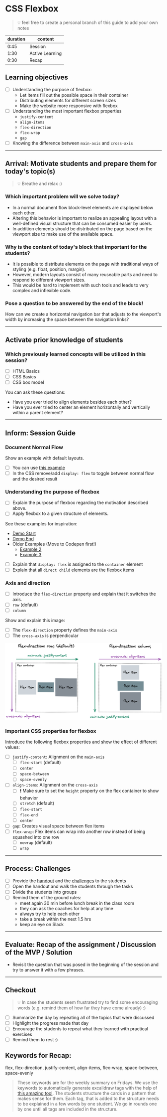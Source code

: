 # CSS Flexbox

> 💡 feel free to create a personal branch of this guide to add your own notes

| duration | content         |
| -------- | --------------- |
| 0:45     | Session         |
| 1:30     | Active Learning |
| 0:30     | Recap           |

## Learning objectives

- [ ] Understanding the purpose of flexbox:
  - Let items fill out the possible space in their container
  - Distributing elements for different screen sizes
  - Make the website more responsive with flexbox
- [ ] Understanding the most important flexbox properties
  - `justify-content`
  - `align-items`
  - `flex-direction`
  - `flex-wrap`
  - `gap`
- [ ] Knowing the difference between `main-axis` and `cross-axis`

---

## Arrival: Motivate students and prepare them for today's topic(s)

> 💡 Breathe and relax :)

### Which important problem will we solve today?

- In a normal document flow block-level elements are displayed below each other.
- Altering this behavior is important to realize an appealing layout with a well-defined visual
  structure that can be consumed easier by users.
- In addition elements should be distributed on the page based on the viewport size to make use of
  the available space.

### Why is the content of today's block that important for the students?

- It is possible to distribute elements on the page with traditional ways of styling (e.g. float,
  position, margin).
- However, modern layouts consist of many reuseable parts and need to respond to different viewport
  sizes.
- This would be hard to implement with such tools and leads to very complex and inflexible code.

### Pose a question to be answered by the end of the block!

How can we create a horizontal navigation bar that adjusts to the viewport's width by increasing the
space between the navigation links?

---

## Activate prior knowledge of students

### Which previously learned concepts will be utilized in this session?

- [ ] HTML Basics
- [ ] CSS Basics
- [ ] CSS box model

You can ask these questions:

- Have you ever tried to align elements besides each other?
- Have you ever tried to center an element horizontally and vertically within a parent element?

---

## Inform: Session Guide

### Document Normal Flow

Show an example with default layouts.

- [ ] You can use [this example](https://codepen.io/neuefische/pen/KKQZRMo?editors=1100)
- [ ] In the CSS remove/add `display: flex` to toggle between normal flow and the desired result

### Understanding the purpose of flexbox

- [ ] Explain the purpose of flexbox regarding the motivation described above.
- [ ] Apply flexbox to a given structure of elements.

See these examples for inspiration:

- [Demo Start](https://codesandbox.io/s/github/neuefische/web-exercises/tree/main/sessions/css-flexbox/demo-start?file=/css/styles.css)
- [Demo End](https://codesandbox.io/s/github/neuefische/web-exercises/tree/main/sessions/css-flexbox/demo-end?file=/css/styles.css)
- Older Examples (Move to Codepen first!)
  - [Example 2](https://codepen.io/neuefische/pen/rNJOBwK)
  - [Example 3](https://codepen.io/neuefische/pen/VwQyxze)
- [ ] Explain that `display: flex` is assigned to the `container` element
- [ ] Explain that all `direct child` elements are the flexbox items

### Axis and direction

- [ ] Introduce the `flex-direction` property and explain that it switches the axis.
- [ ] `row` (default)
- [ ] `column`

Show and explain this image:

- [ ] The `flex-direction` property defines the `main-axis`
- [ ] The `cross-axis` is perpendicular

![flex-direction-row](./assets/flex-direction.png)

### Important CSS properties for flexbox

Introduce the following flexbox properties and show the effect of different values:

- [ ] `justify-content`: Alignment on the `main-axis`
  - [ ] `flex-start` (default)
  - [ ] `center`
  - [ ] `space-between`
  - [ ] `space-evenly`
- [ ] `align-items`: Alignment on the `cross-axis`
  - [ ] ❗️ Make sure to set the `height` property on the flex container to show behavior
  - [ ] `stretch` (default)
  - [ ] `flex-start`
  - [ ] `flex-end`
  - [ ] `center`
- [ ] `gap`: Creates visual space between flex items
- [ ] `flex-wrap`: Flex items can wrap into another row instead of being squashed into one row
  - [ ] `nowrap` (default)
  - [ ] `wrap`

---

## Process: Challenges

- [ ] Provide the [handout](css-flexbox.md) and the [challenges](challenges-css-flexbox.md) to the
      students
- [ ] Open the handout and walk the students through the tasks
- [ ] Divide the students into groups
- [ ] Remind them of the ground rules:
  - meet again 30 min before lunch break in the class room
  - they can ask the coaches for help at any time
  - always try to help each other
  - take a break within the next 1.5 hrs
  - keep an eye on Slack

---

## Evaluate: Recap of the assignment / Discussion of the MVP / Solution

- Revisit the question that was posed in the beginning of the session and try to answer it with a
  few phrases.

---

## Checkout

> 💡 In case the students seem frustrated try to find some encouraging words (e.g. remind them of
> how far they have come already) :)

- [ ] Summarize the day by repeating all of the topics that were discussed
- [ ] Highlight the progress made that day
- [ ] Encourage the students to repeat what they learned with practical exercises
- [ ] Remind them to rest :)

## Keywords for Recap:

flex, flex-direction, justify-content, align-items, flex-wrap, space-between, space-evenly

> These keywords are for the weekly summary on Fridays. We use the keywords to automatically
> generate excalidraw tags with the help of
> [this amazing tool](https://github.com/F-Kirchhoff/tag-cloud-generator). The students structure
> the cards in a pattern that makes sense for them. Each tag, that is added to the structure needs
> to be explained in a few words by one student. We go in rounds one by one until all tags are
> included in the structure.
